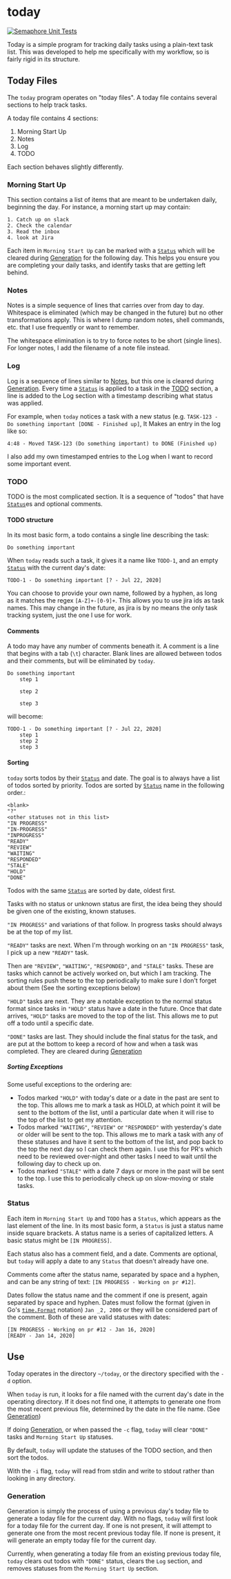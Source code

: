 # today

[![Semaphore Unit Tests](https://knusbaum.semaphoreci.com/badges/today.svg)](https://knusbaum.semaphoreci.com/branches/29f4d916-1283-46fd-a311-81f74182a4c2)

Today is a simple program for tracking daily tasks using a plain-text task
list. This was developed to help me specifically with my workflow, so is fairly
rigid in its structure.


## Today Files
The `today` program operates on "today files". A today file contains several
sections to help track tasks.

A today file contains 4 sections:
1. Morning Start Up
2. Notes
3. Log
4. TODO

Each section behaves slightly differently. 

### Morning Start Up
This section contains a list of items that are meant to be undertaken daily,
beginning the day. For instance, a morning start up may contain:
```
1. Catch up on slack
2. Check the calendar
3. Read the inbox
4. look at Jira 
```

Each item in `Morning Start Up` can be marked with a [`Status`](#status) which
will be cleared during [Generation](#generation) for the following day. This
helps you ensure you are completing your daily tasks, and identify tasks that
are getting left behind.

### Notes
Notes is a simple sequence of lines that carries over from day to day.
Whitespace is eliminated (which may be changed in the future) but no other
transformations apply. This is where I dump random notes, shell commands, etc.
that I use frequently or want to remember.

The whitespace elimination is to try to force notes to be short (single lines).
For longer notes, I add the filename of a note file instead.

### Log
Log is a sequence of lines similar to [Notes](#notes), but this one is cleared
during [Generation](#generation). Every time a [`Status`](#status) is applied
to a task in the [TODO](#todo) section, a line is added to the Log section with
a timestamp describing what status was applied.

For example, when `today` notices a task with a new status (e.g. `TASK-123 - Do
something important [DONE - Finished up]`, It Makes an entry in the log like
so:
```
4:48 - Moved TASK-123 (Do something important) to DONE (Finished up)
```

I also add my own timestamped entries to the Log when I want to record some
important event.

### TODO
TODO is the most complicated section. It is a sequence of "todos" that have
[`Status`](#status)es and optional comments.


#### TODO structure
In its most basic form, a todo contains a single line describing the task:
```
Do something important
```

When `today` reads such a task, it gives it a name like `TODO-1`, and an empty
[`Status`](#status) with the current day's date:

```
TODO-1 - Do something important [? - Jul 22, 2020]
```

You can choose to provide your own name, followed by a hyphen, as long as it
matches the regex `[A-Z]+-[0-9]+`. This allows you to use jira ids as task
names. This may change in the future, as jira is by no means the only task
tracking system, just the one I use for work.

#### Comments
A todo may have any number of comments beneath it. A comment is a line that
begins with a tab (`\t`) character. Blank lines are allowed between todos and
their comments, but will be eliminated by `today`.
```
Do something important
	step 1

	step 2

	step 3
```
will become:
```
TODO-1 - Do something important [? - Jul 22, 2020]
	step 1
	step 2
	step 3
```

#### Sorting
`today` sorts todos by their [`Status`](#status) and date. The goal is to
always have a list of todos sorted by priority. Todos are sorted by
[`Status`](#status) name in the following order.:

```
<blank>       
"?"
<other statuses not in this list>
"IN PROGRESS"
"IN-PROGRESS"
"INPROGRESS"
"READY"
"REVIEW"
"WAITING"
"RESPONDED"
"STALE"
"HOLD"
"DONE"
```

Todos with the same [`Status`](#status) are sorted by date, oldest first.

Tasks with no status or unknown status are first, the idea being they should be
given one of the existing, known statuses.

`"IN PROGRESS"` and variations of that follow. In progress tasks should always be
at the top of my list.

`"READY"` tasks are next. When I'm through working on an `"IN PROGRESS"` task, I
pick up a new `"READY"` task.

Then are `"REVIEW"`, `"WAITING"`, `"RESPONDED"`, and `"STALE"` tasks. These are
tasks which cannot be actively worked on, but which I am tracking. The sorting
rules push these to the top periodically to make sure I don't forget about them
(See the sorting exceptions below)

`"HOLD"` tasks are next. They are a notable exception to the normal status format
since tasks in `"HOLD"` status have a date in the future. Once that date arrives,
`"HOLD"` tasks are moved to the top of the list. This allows me to put off a todo
until a specific date.

`"DONE"` tasks are last. They should include the final status for the task, and
are put at the bottom to keep a record of how and when a task was completed.
They are cleared during [Generation](#generation)


##### Sorting Exceptions
Some useful exceptions to the ordering are:
* Todos marked `"HOLD"` with today's date or a date in the past are sent to the
  top. This allows me to mark a task as HOLD, at which point it will be sent to
  the bottom of the list, until a particular date when it will rise to the top of
  the list to get my attention.
* Todos marked `"WAITING"`, `"REVIEW"` or `"RESPONDED"` with yesterday's date or
  older will be sent to the top. This allows me to mark a task with any of these
  statuses and have it sent to the bottom of the list, and pop back to the top
  the next day so I can check them again. I use this for PR's which need to be
  reviewed over-night and other tasks I need to wait until the following day to
  check up on.
* Todos marked `"STALE"` with a date 7 days or more in the past will be sent to
  the top. I use this to periodically check up on slow-moving or stale tasks.

### Status
Each item in `Morning Start Up` and `TODO` has a `Status`, which appears as the
last element of the line. In its most basic form, a `Status` is just a status
name inside square brackets. A status name is a series of capitalized letters.
A basic status might be `[IN PROGRESS]`.

Each status also has a comment field, and a date. Comments are optional, but
`today` will apply a date to any `Status` that doesn't already have one.

Comments come after the status name, separated by space and a hyphen, and can
be any string of text: `[IN PROGRESS - Working on pr #12]`.

Dates follow the status name and the comment if one is present, again separated
by space and hyphen. Dates must follow the format (given in Go's
[`time.Format`](https://golang.org/pkg/time/#Time.Format) notation) `Jan _2,
2006` or they will be considered part of the comment. Both of these are valid
statuses with dates:
```
[IN PROGRESS - Working on pr #12 - Jan 16, 2020]
[READY - Jan 14, 2020]
```

## Use 
Today operates in the directory `~/today`, or the directory specified with the
`-d` option.

When `today` is run, it looks for a file named with the current day's date in
the operating directory. If it does not find one, it attempts to generate one
from the most recent previous file, determined by the date in the file name.
(See [Generation](#generation))


If doing [Generation](#generation), or when passed the `-c` flag, `today` will
clear `"DONE"` tasks and `Morning Start Up` statuses.

By default, `today` will update the statuses of the TODO section, and then sort
the todos.

With the `-i` flag, `today` will read from stdin and write to stdout rather
than looking in any directory.



### Generation
Generation is simply the process of using a previous day's today file to
generate a today file for the current day. With no flags, `today` will first
look for a today file for the current day. If one is not present, it will
attempt to generate one from the most recent previous today file. If none is
present, it will generate an empty today file for the current day.

Currently, when generating a today file from an existing previous today file,
`today` clears out todos with `"DONE"` status, clears the `Log` section, and
removes statuses from the `Morning Start Up` section.
